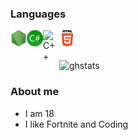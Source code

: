
### Languages
<img align="left" alt="Node.js" width="26px" src="https://raw.githubusercontent.com/github/explore/80688e429a7d4ef2fca1e82350fe8e3517d3494d/topics/nodejs/nodejs.png"/>
<img align="left" alt="C#" width="26px" src="https://raw.githubusercontent.com/github/explore/80688e429a7d4ef2fca1e82350fe8e3517d3494d/topics/csharp/csharp.png"/>
<img align="left" alt="C++" width="26px" src="https://raw.githubusercontent.com/isocpp/logos/master/cpp_logo.png"/>
<img align="left" alt="HTML5" width="26px" src="https://raw.githubusercontent.com/github/explore/80688e429a7d4ef2fca1e82350fe8e3517d3494d/topics/html/html.png"/>
<br />
<br />

![ghstats](https://github-readme-stats.vercel.app/api?username=Sky0101-ai&theme=dark&show_icons=true)

<!-- [![Top Langs](https://github-readme-stats.vercel.app/api/top-langs/?username=Sky0101-ai&langs_count=3&theme=dark)](https://github.com/anuraghazra/github-readme-stats) -->

### About me

- I am 18
- I like Fortnite and Coding
